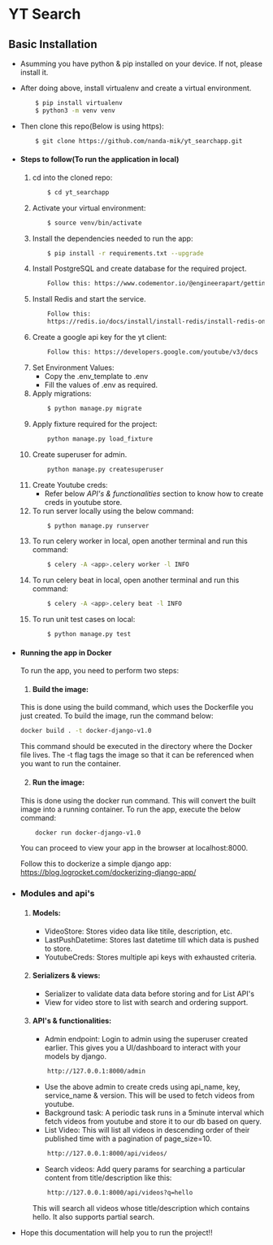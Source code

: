 # YT Search

## Basic Installation
* Asumming you have python & pip installed on your device. If not, please install it.
* After doing above, install virtualenv and create a virtual environment.
    ```bash
        $ pip install virtualenv
        $ python3 -m venv venv
    ```
* Then clone this repo(Below is using https):
    ```bash
        $ git clone https://github.com/nanda-mik/yt_searchapp.git
    ```


* #### Steps to follow(To run the application in local)
    1. cd into the cloned repo:
        ```bash
            $ cd yt_searchapp
        ```
    2. Activate your virtual environment:
        ```bash
            $ source venv/bin/activate
        ```
    3. Install the dependencies needed to run the app:
        ```bash
            $ pip install -r requirements.txt --upgrade
        ```
    4. Install PostgreSQL and create database for the required project.
        ```bash
            Follow this: https://www.codementor.io/@engineerapart/getting-started-with-postgresql-on-mac-osx-are8jcopb
        ```
    5. Install Redis and start the service.
        ```bash
            Follow this:
            https://redis.io/docs/install/install-redis/install-redis-on-mac-os/
        ```
    6. Create a google api key for the yt client:
        ```bash
            Follow this: https://developers.google.com/youtube/v3/docs
        ```
    6. Set Environment Values:
        * Copy the .env_template to .env
        * Fill the values of .env as required.
    7. Apply migrations:
        ```bash
            $ python manage.py migrate
        ```
    8. Apply fixture required for the project:
        ```bash
            python manage.py load_fixture
        ```
    9. Create superuser for admin.
        ```bash
            python manage.py createsuperuser
        ```
    9. Create Youtube creds: 
        * Refer below *API's & functionalities* section to know how to create creds in youtube store.
    8. To run server locally using the below command:
        ```bash
            $ python manage.py runserver
        ```
    9. To run celery worker in local, open another terminal and run this command:
        ```bash
            $ celery -A <app>.celery worker -l INFO
        ```
    10. To run celery beat in local, open another terminal and run this command:
        ```bash
            $ celery -A <app>.celery beat -l INFO
        ```
    11. To run unit test cases on local:
        ```bash
            $ python manage.py test
        ```


* #### Running the app in Docker
    To run the app, you need to perform two steps:

    1. #### Build the image: 
    This is done using the build command, which uses the Dockerfile you just created. To build the image, run the command below:
    ```bash
    docker build . -t docker-django-v1.0
    ```
    This command should be executed in the directory where the Docker file lives. The -t flag tags the image so that it can be referenced when you want to run the container.
 
    2. #### Run the image:
    This is done using the docker run command. This will convert the built image into a running container. To run the app, execute the below command:
    ```bash
        docker run docker-django-v1.0
    ```
    You can proceed to view your app in the browser at localhost:8000.

    Follow this to dockerize a simple django app:
    https://blog.logrocket.com/dockerizing-django-app/


* ### Modules and api's
    1. #### Models:
        - VideoStore: Stores video data like titile, description, etc.
        - LastPushDatetime: Stores last datetime till which data is pushed to store.
        - YoutubeCreds: Stores multiple api keys with exhausted criteria.
    2. #### Serializers & views:
        - Serializer to validate data data before storing and for List API's
        - View for video store to list with search and ordering support.
    3. #### API's & functionalities:
        - Admin endpoint: Login to admin using the superuser created earlier. This gives you a UI/dashboard to interact with your models by django.
        ```bash
            http://127.0.0.1:8000/admin
        ```
        - Use the above admin to create creds using api_name, key, service_name & version. This will be used to fetch videos from youtube.
        - Background task: A periodic task runs in a 5minute interval which fetch videos from youtube and store it to our db based on query.
        - List Video: This will list all videos in descending order of their published time with a pagination of page_size=10.
        ```bash
            http://127.0.0.1:8000/api/videos/
        ```
        - Search videos: Add query params for searching a particular content from title/description like this:
        ```bash
            http://127.0.0.1:8000/api/videos?q=hello
        ```
        This will search all videos whose title/description which contains hello.
        It also supports partial search.

* Hope this documentation will help you to run the project!!
